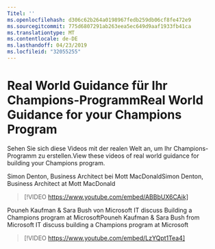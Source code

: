 ```yaml
---
Titel: ''
ms.openlocfilehash: d306c62b264a0198967fedb259db06cf8fe472e9
ms.sourcegitcommit: 775d6807291ab263eea5ec649d9aaf1933fb41ca
ms.translationtype: MT
ms.contentlocale: de-DE
ms.lasthandoff: 04/23/2019
ms.locfileid: "32055255"
---
```

# <a name="real-world-guidance-for-your-champions-program"></a><span data-ttu-id="42da5-102">Real World Guidance für Ihr Champions-Programm</span><span class="sxs-lookup"><span data-stu-id="42da5-102">Real World Guidance for your Champions Program</span></span>

<span data-ttu-id="42da5-103">Sehen Sie sich diese Videos mit der realen Welt an, um Ihr Champions-Programm zu erstellen.</span><span class="sxs-lookup"><span data-stu-id="42da5-103">View these videos of real world guidance for building your Champions program.</span></span>  

<span data-ttu-id="42da5-104">Simon Denton, Business Architect bei Mott MacDonald</span><span class="sxs-lookup"><span data-stu-id="42da5-104">Simon Denton, Business Architect at Mott MacDonald</span></span>

> [!VIDEO https://www.youtube.com/embed/ABBbUX6CAik]

<span data-ttu-id="42da5-105">Pouneh Kaufman & Sara Bush von Microsoft IT discuss Building a Champions program at Microsoft</span><span class="sxs-lookup"><span data-stu-id="42da5-105">Pouneh Kaufman & Sara Bush from Microsoft IT discuss building a Champions program at Microsoft</span></span>

> [!VIDEO https://www.youtube.com/embed/LzYQpt1Tea4]
